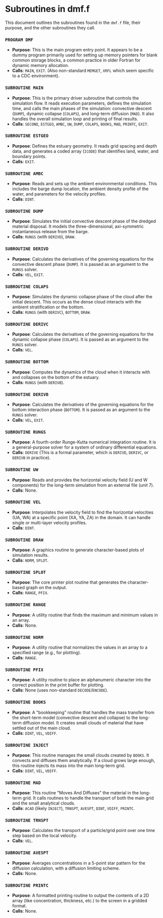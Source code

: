 # Subroutines in dmf.f

This document outlines the subroutines found in the `dmf.f` file, their purpose, and the other subroutines they call.

### `PROGRAM DMF`
*   **Purpose**: This is the main program entry point. It appears to be a dummy program primarily used for setting up memory pointers for blank common storage blocks, a common practice in older Fortran for dynamic memory allocation.
*   **Calls**: `MAIN`, `EXIT`. (Also non-standard `MEMGET`, `XRFL` which seem specific to a CDC environment).

### `SUBROUTINE MAIN`
*   **Purpose**: This is the primary driver subroutine that controls the simulation flow. It reads execution parameters, defines the simulation time, and calls the main phases of the simulation: convective descent (`DUMP`), dynamic collapse (`COLAPS`), and long-term diffusion (`MAD`). It also handles the overall simulation loop and printing of final results.
*   **Calls**: `SECOND`, `ESTGEO`, `AMBC`, `UW`, `DUMP`, `COLAPS`, `BOOKS`, `MAD`, `PRINTC`, `EXIT`.

### `SUBROUTINE ESTGEO`
*   **Purpose**: Defines the estuary geometry. It reads grid spacing and depth data, and generates a coded array (`ICODE`) that identifies land, water, and boundary points.
*   **Calls**: `EXIT`.

### `SUBROUTINE AMBC`
*   **Purpose**: Reads and sets up the ambient environmental conditions. This includes the barge dump location, the ambient density profile of the water, and parameters for the velocity profiles.
*   **Calls**: `DINT`.

### `SUBROUTINE DUMP`
*   **Purpose**: Simulates the initial convective descent phase of the dredged material disposal. It models the three-dimensional, axi-symmetric instantaneous release from the barge.
*   **Calls**: `RUNGS` (with `DERIVD`), `DRAW`.

### `SUBROUTINE DERIVD`
*   **Purpose**: Calculates the derivatives of the governing equations for the convective descent phase (`DUMP`). It is passed as an argument to the `RUNGS` solver.
*   **Calls**: `VEL`, `EXIT`.

### `SUBROUTINE COLAPS`
*   **Purpose**: Simulates the dynamic collapse phase of the cloud after the initial descent. This occurs as the dense cloud interacts with the ambient stratification or the bottom.
*   **Calls**: `RUNGS` (with `DERIVC`), `BOTTOM`, `DRAW`.

### `SUBROUTINE DERIVC`
*   **Purpose**: Calculates the derivatives of the governing equations for the dynamic collapse phase (`COLAPS`). It is passed as an argument to the `RUNGS` solver.
*   **Calls**: `VEL`.

### `SUBROUTINE BOTTOM`
*   **Purpose**: Computes the dynamics of the cloud when it interacts with and collapses on the bottom of the estuary.
*   **Calls**: `RUNGS` (with `DERIVB`).

### `SUBROUTINE DERIVB`
*   **Purpose**: Calculates the derivatives of the governing equations for the bottom interaction phase (`BOTTOM`). It is passed as an argument to the `RUNGS` solver.
*   **Calls**: `VEL`, `EXIT`.

### `SUBROUTINE RUNGS`
*   **Purpose**: A fourth-order Runge-Kutta numerical integration routine. It is a general-purpose solver for a system of ordinary differential equations.
*   **Calls**: `DERIVE` (This is a formal parameter, which is `DERIVD`, `DERIVC`, or `DERIVB` in practice).

### `SUBROUTINE UW`
*   **Purpose**: Reads and provides the horizontal velocity field (U and W components) for the long-term simulation from an external file (unit 7).
*   **Calls**: None.

### `SUBROUTINE VEL`
*   **Purpose**: Interpolates the velocity field to find the horizontal velocities (UA, WA) at a specific point (XA, YA, ZA) in the domain. It can handle single or multi-layer velocity profiles.
*   **Calls**: `DINT`.

### `SUBROUTINE DRAW`
*   **Purpose**: A graphics routine to generate character-based plots of simulation results.
*   **Calls**: `NORM`, `SPLOT`.

### `SUBROUTINE SPLOT`
*   **Purpose**: The core printer plot routine that generates the character-based graph on the output.
*   **Calls**: `RANGE`, `PFIX`.

### `SUBROUTINE RANGE`
*   **Purpose**: A utility routine that finds the maximum and minimum values in an array.
*   **Calls**: None.

### `SUBROUTINE NORM`
*   **Purpose**: A utility routine that normalizes the values in an array to a specified range (e.g., for plotting).
*   **Calls**: `RANGE`.

### `SUBROUTINE PFIX`
*   **Purpose**: A utility routine to place an alphanumeric character into the correct position in the print buffer for plotting.
*   **Calls**: None (uses non-standard `DECODE`/`ENCODE`).

### `SUBROUTINE BOOKS`
*   **Purpose**: A "bookkeeping" routine that handles the mass transfer from the short-term model (convective descent and collapse) to the long-term diffusion model. It creates small clouds of material that have settled out of the main cloud.
*   **Calls**: `DINT`, `VEL`, `VDIFF`.

### `SUBROUTINE INJECT`
*   **Purpose**: This routine manages the small clouds created by `BOOKS`. It convects and diffuses them analytically. If a cloud grows large enough, this routine injects its mass into the main long-term grid.
*   **Calls**: `DINT`, `VEL`, `VDIFF`.

### `SUBROUTINE MAD`
*   **Purpose**: This routine "Moves And Diffuses" the material in the long-term grid. It calls routines to handle the transport of both the main grid and the small analytical clouds.
*   **Calls**: `ACAD` (likely `INJECT`), `TRNSPT`, `AVESPT`, `DINT`, `VDIFF`, `PRINTC`.

### `SUBROUTINE TRNSPT`
*   **Purpose**: Calculates the transport of a particle/grid point over one time step based on the local velocity.
*   **Calls**: `VEL`.

### `SUBROUTINE AVESPT`
*   **Purpose**: Averages concentrations in a 5-point star pattern for the diffusion calculation, with a diffusion limiting scheme.
*   **Calls**: None.

### `SUBROUTINE PRINTC`
*   **Purpose**: A formatted printing routine to output the contents of a 2D array (like concentration, thickness, etc.) to the screen in a gridded format.
*   **Calls**: None.
